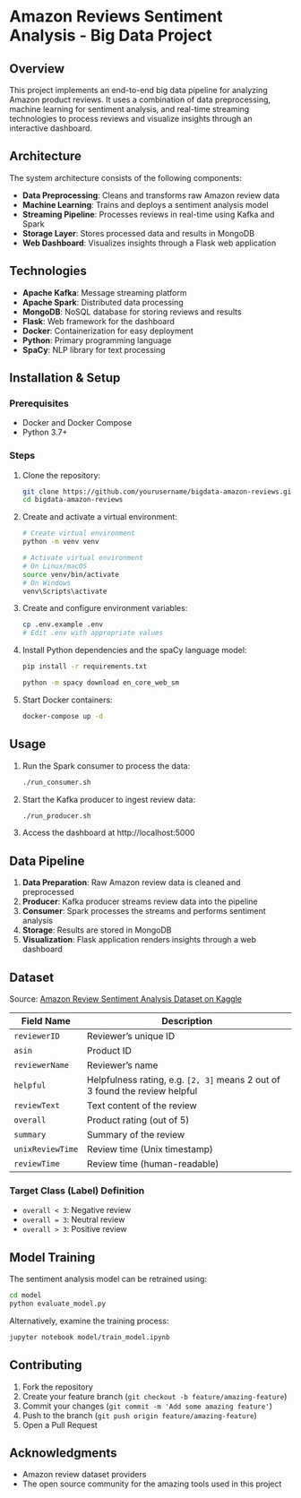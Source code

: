 # Amazon Reviews Sentiment Analysis - Big Data Project

## Overview

This project implements an end-to-end big data pipeline for analyzing Amazon product reviews. It uses a combination of data preprocessing, machine learning for sentiment analysis, and real-time streaming technologies to process reviews and visualize insights through an interactive dashboard.

## Architecture

The system architecture consists of the following components:

- **Data Preprocessing**: Cleans and transforms raw Amazon review data
- **Machine Learning**: Trains and deploys a sentiment analysis model
- **Streaming Pipeline**: Processes reviews in real-time using Kafka and Spark
- **Storage Layer**: Stores processed data and results in MongoDB
- **Web Dashboard**: Visualizes insights through a Flask web application

## Technologies

- **Apache Kafka**: Message streaming platform
- **Apache Spark**: Distributed data processing
- **MongoDB**: NoSQL database for storing reviews and results
- **Flask**: Web framework for the dashboard
- **Docker**: Containerization for easy deployment
- **Python**: Primary programming language
- **SpaCy**: NLP library for text processing

## Installation & Setup

### Prerequisites
- Docker and Docker Compose
- Python 3.7+

### Steps

1. Clone the repository:
   ```bash
   git clone https://github.com/yourusername/bigdata-amazon-reviews.git
   cd bigdata-amazon-reviews
   ```

2. Create and activate a virtual environment:
   ```bash
   # Create virtual environment
   python -m venv venv
   
   # Activate virtual environment
   # On Linux/macOS
   source venv/bin/activate
   # On Windows
   venv\Scripts\activate
   ```

3. Create and configure environment variables:
   ```bash
   cp .env.example .env
   # Edit .env with appropriate values
   ```

4. Install Python dependencies and the spaCy language model:
   ```bash
   pip install -r requirements.txt

   python -m spacy download en_core_web_sm
   ```

5. Start Docker containers:
   ```bash
   docker-compose up -d
   ```

## Usage

1. Run the Spark consumer to process the data:
   ```bash
   ./run_consumer.sh
   ```

2. Start the Kafka producer to ingest review data:
   ```bash
   ./run_producer.sh
   ```

3. Access the dashboard at http://localhost:5000

## Data Pipeline

1. **Data Preparation**: Raw Amazon review data is cleaned and preprocessed
2. **Producer**: Kafka producer streams review data into the pipeline
3. **Consumer**: Spark processes the streams and performs sentiment analysis
4. **Storage**: Results are stored in MongoDB
5. **Visualization**: Flask application renders insights through a web dashboard

## Dataset

Source: [Amazon Review Sentiment Analysis Dataset on Kaggle](https://www.kaggle.com/code/soniaahlawat/sentiment-analysis-amazon-review/input)

| Field Name       | Description                                       |
|------------------|-------------------------------------------------|
| `reviewerID`     | Reviewer’s unique ID                             |
| `asin`           | Product ID                                       |
| `reviewerName`   | Reviewer’s name                                  |
| `helpful`        | Helpfulness rating, e.g. `[2, 3]` means 2 out of 3 found the review helpful |
| `reviewText`     | Text content of the review                       |
| `overall`        | Product rating (out of 5)                        |
| `summary`        | Summary of the review                            |
| `unixReviewTime` | Review time (Unix timestamp)                     |
| `reviewTime`     | Review time (human-readable)                     |

### Target Class (Label) Definition

- `overall < 3`: Negative review  
- `overall = 3`: Neutral review  
- `overall > 3`: Positive review  

## Model Training

The sentiment analysis model can be retrained using:
```bash
cd model
python evaluate_model.py
```

Alternatively, examine the training process:
```bash
jupyter notebook model/train_model.ipynb
```

## Contributing

1. Fork the repository
2. Create your feature branch (`git checkout -b feature/amazing-feature`)
3. Commit your changes (`git commit -m 'Add some amazing feature'`)
4. Push to the branch (`git push origin feature/amazing-feature`)
5. Open a Pull Request

## Acknowledgments

- Amazon review dataset providers
- The open source community for the amazing tools used in this project
